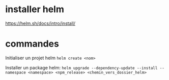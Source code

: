 # installer helm
https://helm.sh/docs/intro/install/

# commandes
Initialiser un projet helm
`helm create <nom>`

Installer un package helm:
`helm upgrade --dependency-update --install --namespace <namespace> <npm_release> <chemin_vers_dossier_helm>`


